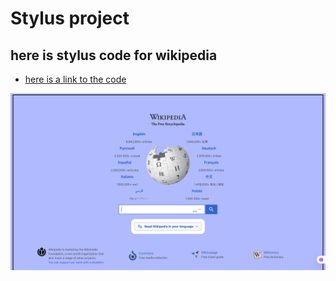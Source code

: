 # Stylus project  

## here is stylus code for wikipedia 

-  [here is a link to the code](stylus.css)

![picture of what it looks like](file.jpg)
